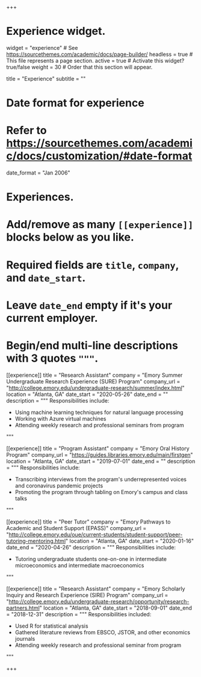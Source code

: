 +++
# Experience widget.
widget = "experience"  # See https://sourcethemes.com/academic/docs/page-builder/
headless = true  # This file represents a page section.
active = true  # Activate this widget? true/false
weight = 30  # Order that this section will appear.

title = "Experience"
subtitle = ""

# Date format for experience
#   Refer to https://sourcethemes.com/academic/docs/customization/#date-format
date_format = "Jan 2006"

# Experiences.
#   Add/remove as many `[[experience]]` blocks below as you like.
#   Required fields are `title`, `company`, and `date_start`.
#   Leave `date_end` empty if it's your current employer.
#   Begin/end multi-line descriptions with 3 quotes `"""`.

[[experience]]
  title = "Research Assistant"
  company = "Emory Summer Undergraduate Research Experience (SURE) Program"
  company_url = "http://college.emory.edu/undergraduate-research/summer/index.html"
  location = "Atlanta, GA"
  date_start = "2020-05-26"
  date_end = ""
  description = """
  Responsibilities include:

  * Using machine learning techniques for natural language processing
  * Working with Azure virtual machines
  * Attending weekly research and professional seminars from program

  """

[[experience]]
  title = "Program Assistant"
  company = "Emory Oral History Program"
  company_url = "https://guides.libraries.emory.edu/main/firstgen"
  location = "Atlanta, GA"
  date_start = "2019-07-01"
  date_end = ""
  description = """
  Responsibilities include:

  * Transcribing interviews from the program's underrepresented voices and coronavirus pandemic projects
  * Promoting the program through tabling on Emory's campus and class talks

  """

[[experience]]
  title = "Peer Tutor"
  company = "Emory Pathways to Academic and Student Support (EPASS)"
  company_url = "http://college.emory.edu/oue/current-students/student-support/peer-tutoring-mentoring.html"
  location = "Atlanta, GA"
  date_start = "2020-01-16"
  date_end = "2020-04-26"
  description = """
  Responsibilities include:

  * Tutoring undergraduate students one-on-one in intermediate microeconomics and intermediate macroeconomics

  """

[[experience]]
  title = "Research Assistant"
  company = "Emory Scholarly Inquiry and Research Experience (SIRE) Program"
  company_url = "http://college.emory.edu/undergraduate-research/opportunity/research-partners.html"
  location = "Atlanta, GA"
  date_start = "2018-09-01"
  date_end = "2018-12-31"
  description = """
  Responsibilities included:

  * Used R for statistical analysis
  * Gathered literature reviews from EBSCO, JSTOR, and other economics journals
  * Attending weekly research and professional seminar from program
  
  """

+++
